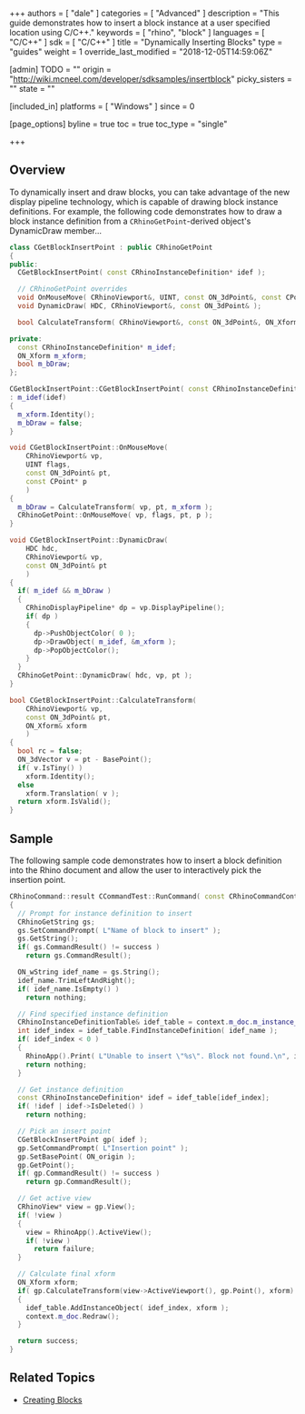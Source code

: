 +++
authors = [ "dale" ]
categories = [ "Advanced" ]
description = "This guide demonstrates how to insert a block instance at a user specified location using C/C++."
keywords = [ "rhino", "block" ]
languages = [ "C/C++" ]
sdk = [ "C/C++" ]
title = "Dynamically Inserting Blocks"
type = "guides"
weight = 1
override_last_modified = "2018-12-05T14:59:06Z"

[admin]
TODO = ""
origin = "http://wiki.mcneel.com/developer/sdksamples/insertblock"
picky_sisters = ""
state = ""

[included_in]
platforms = [ "Windows" ]
since = 0

[page_options]
byline = true
toc = true
toc_type = "single"

+++

 
## Overview

To dynamically insert and draw blocks, you can take advantage of the new display pipeline technology, which is capable of drawing block instance definitions.  For example, the following code demonstrates how to draw a block instance definition from a `CRhinoGetPoint`-derived object's DynamicDraw member...

```cpp
class CGetBlockInsertPoint : public CRhinoGetPoint
{
public:
  CGetBlockInsertPoint( const CRhinoInstanceDefinition* idef );

  // CRhinoGetPoint overrides
  void OnMouseMove( CRhinoViewport&, UINT, const ON_3dPoint&, const CPoint* );
  void DynamicDraw( HDC, CRhinoViewport&, const ON_3dPoint& );

  bool CalculateTransform( CRhinoViewport&, const ON_3dPoint&, ON_Xform& );

private:
  const CRhinoInstanceDefinition* m_idef;
  ON_Xform m_xform;
  bool m_bDraw;
};

CGetBlockInsertPoint::CGetBlockInsertPoint( const CRhinoInstanceDefinition* idef )
: m_idef(idef)
{
  m_xform.Identity();
  m_bDraw = false;
}

void CGetBlockInsertPoint::OnMouseMove(
    CRhinoViewport& vp,
    UINT flags,
    const ON_3dPoint& pt,
    const CPoint* p
    )
{
  m_bDraw = CalculateTransform( vp, pt, m_xform );
  CRhinoGetPoint::OnMouseMove( vp, flags, pt, p );
}

void CGetBlockInsertPoint::DynamicDraw(
    HDC hdc,
    CRhinoViewport& vp,
    const ON_3dPoint& pt
    )
{
  if( m_idef && m_bDraw )
  {
    CRhinoDisplayPipeline* dp = vp.DisplayPipeline();
    if( dp )
    {
      dp->PushObjectColor( 0 );
      dp->DrawObject( m_idef, &m_xform );
      dp->PopObjectColor();
    }
  }
  CRhinoGetPoint::DynamicDraw( hdc, vp, pt );
}

bool CGetBlockInsertPoint::CalculateTransform(
    CRhinoViewport& vp,
    const ON_3dPoint& pt,
    ON_Xform& xform
    )
{
  bool rc = false;
  ON_3dVector v = pt - BasePoint();
  if( v.IsTiny() )
    xform.Identity();
  else
    xform.Translation( v );
  return xform.IsValid();
}
```

## Sample

The following sample code demonstrates how to insert a block definition into the Rhino document and allow the user to interactively pick the insertion point.

```cpp
CRhinoCommand::result CCommandTest::RunCommand( const CRhinoCommandContext& context )
{
  // Prompt for instance definition to insert
  CRhinoGetString gs;
  gs.SetCommandPrompt( L"Name of block to insert" );
  gs.GetString();
  if( gs.CommandResult() != success )
    return gs.CommandResult();

  ON_wString idef_name = gs.String();
  idef_name.TrimLeftAndRight();
  if( idef_name.IsEmpty() )
    return nothing;

  // Find specified instance definition
  CRhinoInstanceDefinitionTable& idef_table = context.m_doc.m_instance_definition_table;
  int idef_index = idef_table.FindInstanceDefinition( idef_name );
  if( idef_index < 0 )
  {
    RhinoApp().Print( L"Unable to insert \"%s\". Block not found.\n", idef_name );
    return nothing;
  }

  // Get instance definition
  const CRhinoInstanceDefinition* idef = idef_table[idef_index];
  if( !idef | idef->IsDeleted() )
    return nothing;

  // Pick an insert point
  CGetBlockInsertPoint gp( idef );
  gp.SetCommandPrompt( L"Insertion point" );
  gp.SetBasePoint( ON_origin );
  gp.GetPoint();
  if( gp.CommandResult() != success )
    return gp.CommandResult();

  // Get active view
  CRhinoView* view = gp.View();
  if( !view )
  {
    view = RhinoApp().ActiveView();
    if( !view )
      return failure;
  }

  // Calculate final xform
  ON_Xform xform;
  if( gp.CalculateTransform(view->ActiveViewport(), gp.Point(), xform) )
  {
    idef_table.AddInstanceObject( idef_index, xform );
    context.m_doc.Redraw();
  }

  return success;
}
```

## Related Topics

- [Creating Blocks](/guides/cpp/creating-blocks)
